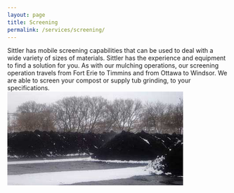 ```yaml
---
layout: page
title: Screening
permalink: /services/screening/
---
```


<div class="row">
 <div class="col-6">
Sittler has mobile screening capabilities that can be used to deal
with a wide variety of sizes of materials. Sittler has the experience
and equipment to find a solution for you. As with our mulching
operations, our screening operation travels from Fort Erie to Timmins
and from Ottawa to Windsor. We are able to screen your compost or
supply tub grinding, to your specifications.
 </div>
 <div class="col5">
  <img src="/assets/images/compost_w.jpg" alt="compost piles">
 </div>
</div>
<div class="row">
 <div clas="col-6">
  <!--<img src="/assets/images/screening.jpg" alt="screening">-->
 </div>
</div>
